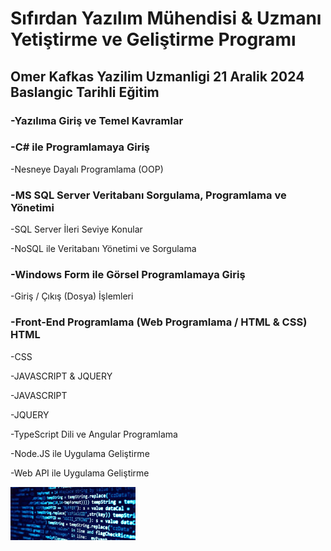 <h1>Sıfırdan Yazılım Mühendisi & Uzmanı Yetiştirme ve Geliştirme Programı</h1>
<h2>Omer Kafkas Yazilim Uzmanligi 21 Aralik 2024 Baslangic Tarihli Eğitim</h2>
<h3>-Yazılıma Giriş ve Temel Kavramlar</h3>
<h3>-C# ile Programlamaya Giriş</h3>
<p>-Nesneye Dayalı Programlama (OOP)</p>
<h3>-MS SQL Server Veritabanı Sorgulama, Programlama ve Yönetimi</h3>
<p>-SQL Server İleri Seviye Konular</p>
<p>-NoSQL ile Veritabanı Yönetimi ve Sorgulama</p>
<h3>-Windows Form ile Görsel Programlamaya Giriş</h3>
<p>-Giriş / Çıkış (Dosya) İşlemleri</p>
<h3>-Front-End Programlama (Web Programlama / HTML & CSS) HTML</h3>
<p>-CSS</p>
<p>-JAVASCRIPT & JQUERY</p>
<p>-JAVASCRIPT</p>
<p>-JQUERY</p>
<p>-TypeScript Dili ve Angular Programlama</p>
<p>-Node.JS ile Uygulama Geliştirme</p>
<p>-Web API ile Uygulama Geliştirme</p>

<p>
<img src="Photo.jpg" width="200"/>
</p>


